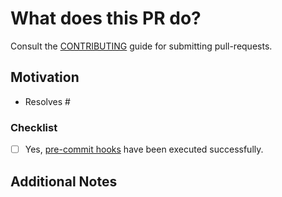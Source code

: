 # What does this PR do?

Consult the [CONTRIBUTING](../blob/main/CONTRIBUTING.md#contributing-via-pull-requests) guide for submitting pull-requests.

<!-- A brief description of the change being made with this pull request. -->

## Motivation

<!-- Why are you submitting this pull request? -->
- Resolves #<user-story-number>

### Checklist

- [ ] Yes, [pre-commit hooks](../blob/main/CONTRIBUTING.md#execute-pre-commit-hooks-manually-on-all-files) have been executed successfully.

## Additional Notes

<!-- Anything else we should know when reviewing? -->
